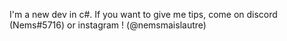 I'm a new dev in c#. If you want to give me tips, come on discord (Nems#5716) or instagram ! (@nemsmaislautre)
